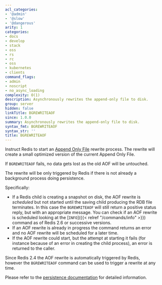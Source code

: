 ```yaml
---
acl_categories:
- '@admin'
- '@slow'
- '@dangerous'
arity: 1
categories:
- docs
- develop
- stack
- oss
- rs
- rc
- oss
- kubernetes
- clients
command_flags:
- admin
- noscript
- no_async_loading
complexity: O(1)
description: Asynchronously rewrites the append-only file to disk.
group: server
hidden: false
linkTitle: BGREWRITEAOF
since: 1.0.0
summary: Asynchronously rewrites the append-only file to disk.
syntax_fmt: BGREWRITEAOF
syntax_str: ''
title: BGREWRITEAOF
---
```

Instruct Redis to start an [Append Only File][tpaof] rewrite process.
The rewrite will create a small optimized version of the current Append Only
File.

[tpaof]: /topics/persistence#append-only-file

If `BGREWRITEAOF` fails, no data gets lost as the old AOF will be untouched.

The rewrite will be only triggered by Redis if there is not already a background
process doing persistence.

Specifically:

* If a Redis child is creating a snapshot on disk, the AOF rewrite is _scheduled_ but not started until the saving child producing the RDB file terminates. In this case the `BGREWRITEAOF` will still return a positive status reply, but with an appropriate message.  You can check if an AOF rewrite is scheduled looking at the [`INFO`]({{< relref "/commands/info" >}}) command as of Redis 2.6 or successive versions.
* If an AOF rewrite is already in progress the command returns an error and no
  AOF rewrite will be scheduled for a later time.
* If the AOF rewrite could start, but the attempt at starting it fails (for instance because of an error in creating the child process), an error is returned to the caller.

Since Redis 2.4 the AOF rewrite is automatically triggered by Redis, however the
`BGREWRITEAOF` command can be used to trigger a rewrite at any time.

Please refer to the [persistence documentation][tp] for detailed information.

[tp]: /topics/persistence

